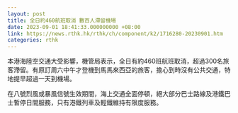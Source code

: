 ```yaml
---
layout: post
title: 全日約460航班取消 數百人滯留機場
date: 2023-09-01 18:41:33.000000000 +08:00
link: https://news.rthk.hk/rthk/ch/component/k2/1716280-20230901.htm
categories: rthk
---
```


本港海陸空交通大受影響，機管局表示，全日有約460班航班取消，超過300名旅客滯留。有原訂周六中午才登機到馬馬來西亞的旅客，擔心到時沒有公共交通，特地提早超過一天到機場。

在八號烈風或暴風信號生效期間，海上交通全面停頓，絕大部分巴士路線及港鐵巴士暫停日間服務，只有港鐵列車及輕鐵維持有限度服務。

